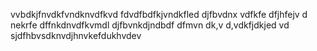 vvbdkjfnvdkfvndknvdfkvd
fdvdfbdfkjvndkfled
djfbvdnx vdfkfe
dfjhfejv d nekrfe
dffnkdnvdfkvmdl
djfbvnkdjndbdf
dfmvn dk,v d,vdkfjdkjed vd
sjdfhbvsdknvdjhnvkefdukhvdev
